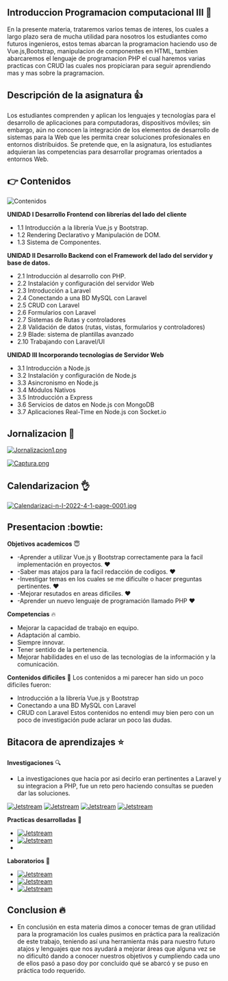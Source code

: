 ## Introduccion Programacion computacional III 👋

En la presente materia, trataremos varios temas de interes, los cuales a largo plazo
sera de mucha utilidad para nosotros los estudiantes como futuros ingenieros, estos
temas abarcan la programacion haciendo uso de Vue.js,Bootstrap, manipulacion de componentes en HTML,
tambien abarcaremos el lenguaje de programacion PHP el cual haremos varias practicas con CRUD las cuales
nos propiciaran para seguir aprendiendo mas y mas sobre la pragramacion.

## Descripción de la asignatura :+1:

Los estudiantes comprenden y aplican los lenguajes y 
tecnologías para el desarrollo de aplicaciones para 
computadoras,  dispositivos  móviles;  sin  embargo,  aún  no 
conocen  la  integración  de  los  elementos  de  desarrollo  de 
sistemas para la Web que les permita crear soluciones 
profesionales en entornos distribuidos. Se pretende que, en la 
asignatura,  los  estudiantes  adquieran  las  competencias  para 
desarrollar programas orientados a entornos Web.

## :point_right: Contenidos 

![Contenidos](https://img.shields.io/badge/Unidades-Contenidos-blue)

**UNIDAD I Desarrollo Frontend con librerías del lado del cliente**
* 1.1 Introducción a la librería Vue.js y Bootstrap.
* 1.2 Rendering Declarativo y Manipulación de DOM.
* 1.3 Sistema de Componentes.

**UNIDAD II Desarrollo Backend con el Framework del lado del 
servidor y base de datos.**
* 2.1 Introducción al desarrollo con PHP.
* 2.2 Instalación y configuración del servidor Web
* 2.3 Introducción a Laravel 
* 2.4 Conectando a una BD MySQL con Laravel 
* 2.5 CRUD con Laravel 
* 2.6 Formularios con Laravel 
* 2.7 Sistemas de Rutas y controladores
* 2.8 Validación de datos (rutas, vistas, formularios y 
controladores)
* 2.9 Blade: sistema de plantillas avanzado
* 2.10 Trabajando con Laravel/UI

**UNIDAD III Incorporando tecnologías de Servidor Web**
* 3.1 Introducción a Node.js
* 3.2 Instalación y configuración de Node.js
* 3.3 Asincronismo en Node.js
* 3.4 Módulos Nativos
* 3.5 Introducción a Express
* 3.6 Servicios de datos en Node.js con MongoDB
* 3.7 Aplicaciones Real-Time en Node.js con Socket.io

## Jornalizacion :raised_hands:

[![Jornalizacion1.png](https://i.postimg.cc/J7xrpRG2/Jornalizacion1.png)](https://postimg.cc/3WyQR5jX)


[![Captura.png](https://i.postimg.cc/257tYddr/Captura.png)](https://postimg.cc/3yW1Cvbc)

## Calendarizacion :ok_hand:
[![Calendarizaci-n-I-2022-4-1-page-0001.jpg](https://i.postimg.cc/j5DKDTd8/Calendarizaci-n-I-2022-4-1-page-0001.jpg)](https://postimg.cc/tZG8cL6P)

## Presentacion :bowtie:
**Objetivos academicos** :innocent:
* -Aprender a utilizar Vue.js y Bootstrap correctamente para la facil implementación en proyectos. :heart:
* -Saber mas atajos para la facil redacción de codigos. :heart:
* -Investigar temas en los cuales se me dificulte o hacer preguntas pertinentes. :heart:
* -Mejorar resutados en areas dificiles. :heart:
* -Aprender un nuevo lenguaje de programación llamado PHP :heart:

**Competencias** :fire:
* Mejorar la capacidad de trabajo en equipo.
* Adaptación al cambio.
* Siempre innovar.
* Tener sentido de la pertenencia.
* Mejorar habilidades en el uso de las tecnologías de la información y la comunicación.

**Contenidos dificiles** :anger:
Los contenidos a mi parecer han sido un poco dificiles fueron:
* Introducción a la librería Vue.js y Bootstrap
* Conectando a una BD MySQL con Laravel 
* CRUD con Laravel 
Estos contenidos no entendi muy bien pero con un poco de investigación pude aclarar un poco las dudas.

## Bitacora de aprendizajes :star:

**Investigaciones** :mag:
* La investigaciones que hacia por asi decirlo eran pertinentes a 
Laravel y su integracion a PHP, fue un reto pero haciendo consultas
se pueden dar las soluciones.

[![Jetstream](https://img.shields.io/badge/1-Jetstream%20Laravel-brightgreen)](https://www.youtube.com/watch?v=TnPGlmjx-_c)
[![Jetstream](https://img.shields.io/badge/2-Laravel%20y%20PHP-red)](https://laravel.com/)
[![Jetstream](https://img.shields.io/badge/3-Vue.js-orange)](https://vuejs.org/)
[![Jetstream](https://img.shields.io/badge/4---nodesjs-brightgreen)](https://openwebinars.net/blog/que-es-nodejs/)

**Practicas desarrolladas** :school_satchel:
* [![Jetstream](https://img.shields.io/badge/1-Practicas-lightgrey)](https://github.com/NelsonBlanco687/Practicas_computo_ll.git)
* [![Jetstream](https://img.shields.io/badge/2-practicas-brightgreen)](https://github.com/NelsonBlanco687/Practicas-computo-3.git)
* 
**Laboratorios** :page_with_curl:
* [![Jetstream](https://img.shields.io/badge/1-CrudProject-blue)](https://github.com/galle997/CrudProject.git)
* [![Jetstream](https://img.shields.io/badge/2-LaravelLivewireAlumnos-brightgreen)](https://github.com/galle997/LaravelLivewireAlumnos.git)
* [![Jetstream](https://img.shields.io/badge/3-Nodesjs%2CMongo-orange)](https://github.com/William-2003/CRUDlogin_MONGO)
## Conclusion :fire:
* En conclusión en esta materia dimos a conocer temas de gran utilidad para la programación los cuales pusimos en práctica para la realización de este trabajo, teniendo así una herramienta más para nuestro futuro atajos y lenguajes que nos ayudará a mejorar áreas que alguna vez se no dificultó dando a conocer nuestros objetivos y cumpliendo cada uno de ellos pasó a paso doy por concluido qué se abarcó y se puso en práctica todo requerido.





